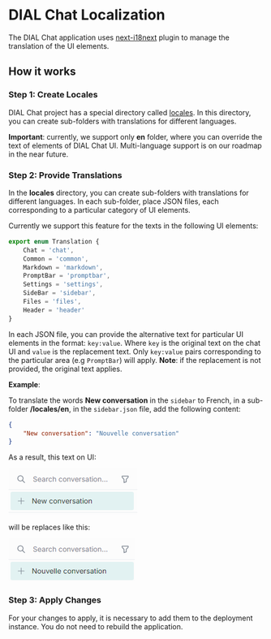 # DIAL Chat Localization

The DIAL Chat application uses [next-i18next](https://github.com/i18next/next-i18next) plugin to manage the translation of the UI elements. 

## How it works

### Step 1: Create Locales

DIAL Chat project has a special directory called [locales](https://github.com/epam/ai-dial-chat/tree/development/apps/chat/public/locales/). In this directory, you can create sub-folders with translations for different languages. 

**Important**: currently, we support only **en** folder, where you can override the text of elements of DIAL Chat UI. Multi-language support is on our roadmap in the near future. 

### Step 2: Provide Translations

In the **locales** directory, you can create sub-folders with translations for different languages. In each sub-folder, place JSON files, each corresponding to a particular category of UI elements. 

Currently we support this feature for the texts in the following UI elements: 

```ts
export enum Translation {
    Chat = 'chat',
    Common = 'common',
    Markdown = 'markdown',
    PromptBar = 'promptbar',
    Settings = 'settings',
    SideBar = 'sidebar',
    Files = 'files',
    Header = 'header'
}
```

In each JSON file, you can provide the alternative text for particular UI elements in the format: `key:value`. Where `key` is the original text on the chat UI and `value` is the replacement text. Only `key:value` pairs corresponding to the particular area (e.g `PromptBar`) will apply. **Note**: if the replacement is not provided, the original text applies. 

**Example**:

To translate the words **New conversation** in the `sidebar` to French, in a sub-folder **/locales/en**, in the `sidebar.json` file, add the following content:

```json
{
    "New conversation": "Nouvelle conversation"
}
```

As a result, this text on UI:

![](../img/translation.png)


will be replaces like this:

![](../img/translation-fr.png)

### Step 3: Apply Changes

For your changes to apply, it is necessary to add them to the deployment instance. You do not need to rebuild the application.